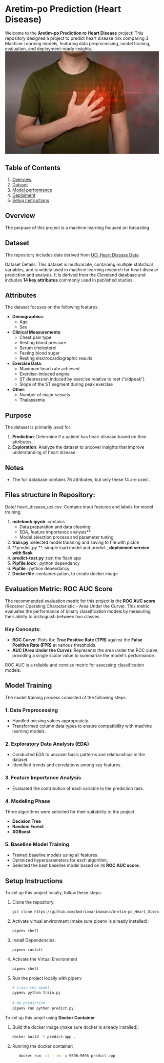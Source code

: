 # Aretim-po Prediction (Heart Disease) 

Welcome to the **Aretim-po Prediction ro Heart Disease** project! This repository designed a project to predict heart disease risk comparing 3 Machine Learning models, featuring data preprocessing, model training, evaluation, and deployment-ready insights.
![Heart Disease Prediction](Image/Young-Myocarditis-Heart-Concept.webp)
## Table of Contents

1. [Overview](#overview)
2. [Dataset](#dataset)
3. [Model performance](#model)
3. [Deploiment](#deploiment)
3. [Setup Instructions](#setup-instructions)

## Overview

The porpuse of this project is a machine learning focused on forcasting 

## Dataset

The repository includes data derived from [UCI Heart Disease Data](https://www.kaggle.com/datasets/redwankarimsony/heart-disease-data) 

Dataset Details:
This dataset is multivariate, containing multiple statistical variables, and is widely used in machine learning research for heart disease prediction and analysis. It is derived from the Cleveland database and includes **14 key attributes** commonly used in published studies.

## Attributes
The dataset focuses on the following features:

- **Demographics**:
  - Age
  - Sex
- **Clinical Measurements**:
  - Chest pain type
  - Resting blood pressure
  - Serum cholesterol
  - Fasting blood sugar
  - Resting electrocardiographic results
- **Exercise Data**:
  - Maximum heart rate achieved
  - Exercise-induced angina
  - ST depression induced by exercise relative to rest ("oldpeak")
  - Slope of the ST segment during peak exercise
- **Other**:
  - Number of major vessels
  - Thalassemia

## Purpose
The dataset is primarily used for:

1. **Prediction**: Determine if a patient has heart disease based on their attributes.
2. **Exploration**: Analyze the dataset to uncover insights that improve understanding of heart disease.

## Notes
- The full database contains 76 attributes, but only these 14 are  used .

## Files structure in Repository:
Date/
heart_disease_uci.csv: Contains input features and labels for model training.

1. **notebook.ipynb** :contains 
      - Data preparation and data cleaning
      - EDA, feature importance analysis**
      - Model selection process and parameter tuning
2. **train.py** :selected model traianing and saving to file with pickle
3. **predict.py ** :simple load model and predict , **deploiment service with flask**
4. **predict-test.py** :test the flash app
5. **Pipfile.lock** : python dependancy
6. **Pipfile** : python dependancy
7. **Dockerfile** :containerization, to create docker image

## Evaluation Metric: ROC AUC Score

The recommended evaluation metric for this project is the **ROC AUC score** (Receiver Operating Characteristic - Area Under the Curve). This metric evaluates the performance of binary classification models by measuring their ability to distinguish between two classes.

### Key Concepts:
- **ROC Curve**: Plots the **True Positive Rate (TPR)** against the **False Positive Rate (FPR)** at various thresholds.
- **AUC (Area Under the Curve)**: Represents the area under the ROC curve, providing a single scalar value to summarize the model's performance.

ROC AUC is a reliable and concise metric for assessing classification models.


## Model Training

The model training process consisted of the following steps:

### 1. Data Preprocessing
- Handled missing values appropriately.
- Transformed column data types to ensure compatibility with machine learning models.

### 2. Exploratory Data Analysis (EDA)
- Conducted EDA to uncover basic patterns and relationships in the dataset.
- Identified trends and correlations among key features.

### 3. Feature Importance Analysis
- Evaluated the contribution of each variable to the prediction task.

### 4. Modeling Phase
Three algorithms were selected for their suitability to the project:
- **Decision Tree**
- **Random Forest**
- **XGBoost**

### 5. Baseline Model Training
- Trained baseline models using all features.
- Optimized hyperparameters for each algorithm.
- Selected the best baseline model based on its **ROC AUC score**.


## Setup Instructions

To set up this project locally, follow these steps:

1. Clone the repository:
   ```bash
   git clone https://github.com/Andrianarimanana/Aretim-po_Heart_Disease_Prediction

2. Activate virtual environment (make sure pipenv is already installed):
   ```bash
   pipenv shell

3. Install Dependencies:
   ```bash
   pipenv install

4. Activate the Virtual Environment
   ```bash
   pipenv shell

5. Run the project locally with pipenv
    ```bash
   # train the model
   pypenv python train.py

   # do prediction
   pipenv run python predict.py

To set up this projet using **Docker Container**

1. Build the docker image (make sure docker is already installed):
   ```bash
   docker build -t predict-app .

2. Running the docker container:
   ```bash
      docker run -it --rm -p 9696:9696 predict-app
   


